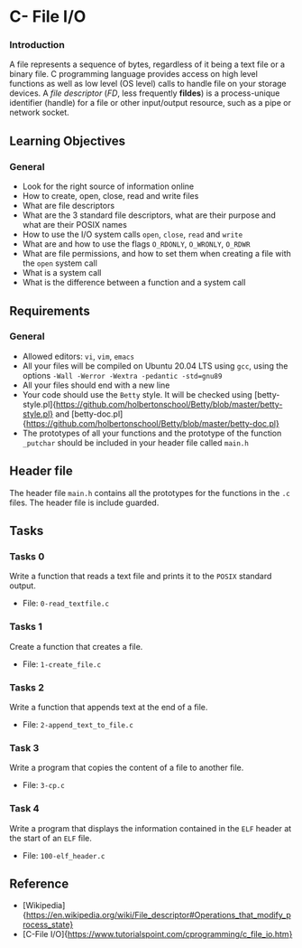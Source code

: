 # C- File I/O

### Introduction
A file represents a sequence of bytes, regardless of it being a text file or a binary file. C programming language provides access on high level functions as well as low level (OS level) calls to handle file on your storage devices.
A *file descriptor* (*FD*, less frequently **fildes**) is a process-unique identifier (handle) for a file or other input/output resource, such as a pipe or network socket.

## Learning Objectives
### General
 - Look for the right source of information online
 - How to create, open, close, read and write files
 - What are file descriptors
 - What are the 3 standard file descriptors, what are their purpose and what are their POSIX names
 - How to use the I/O system calls `open`, `close`, `read` and `write`
 - What are and how to use the flags `O_RDONLY`, `O_WRONLY`, `O_RDWR`
 - What are file permissions, and how to set them when creating a file with the `open` system call
 - What is a system call
 - What is the difference between a function and a system call

## Requirements
### General
 - Allowed editors: `vi`, `vim`, `emacs`
 - All your files will be compiled on Ubuntu 20.04 LTS using `gcc`, using the options `-Wall -Werror -Wextra -pedantic -std=gnu89`
 - All your files should end with a new line
 - Your code should use the `Betty` style. It will be checked using [betty-style.pl]{https://github.com/holbertonschool/Betty/blob/master/betty-style.pl} and [betty-doc.pl]{https://github.com/holbertonschool/Betty/blob/master/betty-doc.pl}
 - The prototypes of all your functions and the prototype of the function `_putchar` should be included in your header file called `main.h`

## Header file
The header file `main.h` contains all the prototypes for the functions in the `.c` files. The header file is include guarded.


## Tasks
### Tasks 0
Write a function that reads a text file and prints it to the `POSIX` standard output.
 - File: `0-read_textfile.c`

### Tasks 1
Create a function that creates a file.
 - File: `1-create_file.c`

### Tasks 2
Write a function that appends text at the end of a file.
 - File: `2-append_text_to_file.c`

### Task 3
Write a program that copies the content of a file to another file.
 - File: `3-cp.c`

### Task 4
Write a program that displays the information contained in the `ELF` header at the start of an `ELF` file.
 - File: `100-elf_header.c`


## Reference
 - [Wikipedia]{https://en.wikipedia.org/wiki/File_descriptor#Operations_that_modify_process_state}
 - [C-File I/O]{https://www.tutorialspoint.com/cprogramming/c_file_io.htm}
